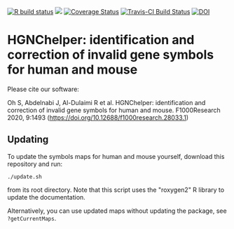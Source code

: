 [![R build status](https://github.com/waldronlab/HGNChelper/workflows/R-CMD-check/badge.svg)](https://github.com/waldronlab/HGNChelper/actions)
[![](https://cranlogs.r-pkg.org/badges/HGNChelper)](https://cran.r-project.org/package=HGNChelper)
[![Coverage Status](https://codecov.io/github/waldronlab/HGNChelper/coverage.svg?branch=master)](https://codecov.io/github/waldronlab/HGNChelper?branch=master)
[![Travis-CI Build Status](https://travis-ci.org/waldronlab/HGNChelper.svg?branch=master)](https://travis-ci.org/waldronlab/HGNChelper)
[![DOI](https://zenodo.org/badge/139589811.svg)](https://zenodo.org/badge/latestdoi/139589811)


# HGNChelper: identification and correction of invalid gene symbols for human and mouse

Please cite our software:

Oh S, Abdelnabi J, Al-Dulaimi R et al. HGNChelper: identification and
correction of invalid gene symbols for human and mouse. F1000Research 2020, 9:1493
(https://doi.org/10.12688/f1000research.28033.1)


## Updating

To update the symbols maps for human and mouse yourself, download this repository and run:

`./update.sh`

from its root directory. Note that this script uses the "roxygen2" 
R library to update the documentation.

Alternatively, you can use updated maps without updating the package, see `?getCurrentMaps`.

